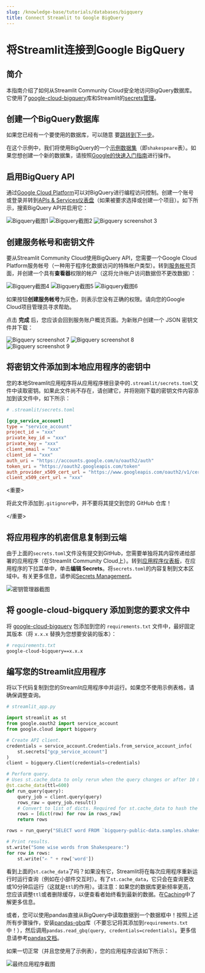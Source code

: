 ```yaml
---
slug: /knowledge-base/tutorials/databases/bigquery
title: Connect Streamlit to Google BigQuery
---
```


# 将Streamlit连接到Google BigQuery

## 简介

本指南介绍了如何从Streamlit Community Cloud安全地访问BigQuery数据库。它使用了[google-cloud-bigquery](https://googleapis.dev/python/bigquery/latest/index.html)库和Streamlit的[secrets管理](/streamlit-community-cloud/get-started/deploy-an-app/connect-to-data-sources/secrets-management)。

## 创建一个BigQuery数据库

<Note>

如果您已经有一个要使用的数据库，可以随意
要[跳转到下一步](#enable-the-bigquery-api)。

</Note>

在这个示例中，我们将使用BigQuery的一个[示例数据集](https://cloud.google.com/bigquery/public-data#sample_tables)（即`shakespeare`表）。如果您想创建一个新的数据集，请按照[Google的快速入门指南](https://cloud.google.com/bigquery/docs/quickstarts/quickstart-web-ui)进行操作。

## 启用BigQuery API

通过[Google Cloud Platform](https://cloud.google.com)可以对BigQuery进行编程访问控制。创建一个账号或登录并转到[APIs & Services仪表盘](https://console.cloud.google.com/apis/dashboard)（如果被要求选择或创建一个项目）。如下所示，搜索BigQuery API并启用它：

<Flex>
<Image alt="Bigquery截图1" src="/images/databases/big-query-1.png" />
<Image alt="Bigquery截图2" src="/images/databases/big-query-2.png" />
<Image alt="Bigquery screenshot 3" src="/images/databases/big-query-3.png" />
</Flex>

## 创建服务帐号和密钥文件

要从Streamlit Community Cloud使用BigQuery API，您需要一个Google Cloud Platform服务帐号（一种用于程序化数据访问的特殊帐户类型）。转到[服务帐号](https://console.cloud.google.com/iam-admin/serviceaccounts)页面，并创建一个具有**查看器**权限的帐户（这将允许帐户访问数据但不更改数据）：

<Flex>
<Image alt="Bigquery截图4" src="/images/databases/big-query-4.png" />
<Image alt="Bigquery截图5" src="/images/databases/big-query-5.png" />
<Image alt="Bigquery截图6" src="/images/databases/big-query-6.png" />
</Flex>

<Note>

如果按钮**创建服务帐号**为灰色，则表示您没有正确的权限。请向您的Google Cloud项目管理员寻求帮助。

</Note>

点击 **完成** 后，您应该会回到服务账户概览页面。为新账户创建一个 JSON 密钥文件并下载：

<Flex>
<Image alt="Bigquery screenshot 7" src="/images/databases/big-query-7.png" />
<Image alt="Bigquery screenshot 8" src="/images/databases/big-query-8.png" />
<Image alt="Bigquery screenshot 9" src="/images/databases/big-query-9.png" />
</Flex>

## 将密钥文件添加到本地应用程序的密钥中

您的本地Streamlit应用程序将从应用程序根目录中的`.streamlit/secrets.toml`文件中读取密钥。如果此文件尚不存在，请创建它，并将刚刚下载的密钥文件内容添加到该文件中，如下所示：

```toml
# .streamlit/secrets.toml

[gcp_service_account]
type = "service_account"
project_id = "xxx"
private_key_id = "xxx"
private_key = "xxx"
client_email = "xxx"
client_id = "xxx"
auth_uri = "https://accounts.google.com/o/oauth2/auth"
token_uri = "https://oauth2.googleapis.com/token"
auth_provider_x509_cert_url = "https://www.googleapis.com/oauth2/v1/certs"
client_x509_cert_url = "xxx"
```

<重要>

将此文件添加到`.gitignore`中，并不要将其提交到您的 GitHub 仓库！

</重要>

## 将应用程序的机密信息复制到云端

由于上面的`secrets.toml`文件没有提交到GitHub，您需要单独将其内容传递给部署的应用程序（在Streamlit Community Cloud上）。转到[应用程序仪表板](https://share.streamlit.io/)，在应用程序的下拉菜单中，单击**编辑 Secrets**。将`secrets.toml`的内容复制到文本区域中。有关更多信息，请参阅[Secrets Management](/streamlit-community-cloud/get-started/deploy-an-app/connect-to-data-sources/secrets-management)。

![密钥管理器截图](/images/databases/edit-secrets.png)

## 将 google-cloud-bigquery 添加到您的要求文件中

将 [google-cloud-bigquery](https://googleapis.dev/python/bigquery/latest/index.html) 包添加到您的 `requirements.txt` 文件中，最好固定其版本（将 `x.x.x` 替换为您想要安装的版本）：

```bash
# requirements.txt
google-cloud-bigquery==x.x.x
```

## 编写您的Streamlit应用程序

将以下代码复制到您的Streamlit应用程序中并运行。如果您不使用示例表格，请确保调整查询。

```python
# streamlit_app.py

import streamlit as st
from google.oauth2 import service_account
from google.cloud import bigquery

# Create API client.
credentials = service_account.Credentials.from_service_account_info(
    st.secrets["gcp_service_account"]
)
client = bigquery.Client(credentials=credentials)

# Perform query.
# Uses st.cache_data to only rerun when the query changes or after 10 min.
@st.cache_data(ttl=600)
def run_query(query):
    query_job = client.query(query)
    rows_raw = query_job.result()
    # Convert to list of dicts. Required for st.cache_data to hash the return value.
    rows = [dict(row) for row in rows_raw]
    return rows

rows = run_query("SELECT word FROM `bigquery-public-data.samples.shakespeare` LIMIT 10")

# Print results.
st.write("Some wise words from Shakespeare:")
for row in rows:
    st.write("✍️ " + row['word'])
```

看到上面的`st.cache_data`了吗？如果没有它，Streamlit将在每次应用程序重新运行时运行查询（例如在小部件交互时）。有了`st.cache_data`，它只会在查询更改或10分钟后运行（这就是`ttl`的作用）。请注意：如果您的数据库更新频率更高，您应该调整`ttl`或者删除缓存，以便查看者始终看到最新的数据。在[Caching](/library/advanced-features/caching)中了解更多信息。

或者，您可以使用pandas直接从BigQuery中读取数据到一个数据框中！按照上述所有步骤操作，安装[pandas-gbq](https://pandas-gbq.readthedocs.io/en/latest/index.html)库（不要忘记将其添加到`requirements.txt`中！），然后调用`pandas.read_gbq(query, credentials=credentials)`。更多信息请参考[pandas文档](https://pandas.pydata.org/docs/reference/api/pandas.read_gbq.html)。

如果一切正常（并且您使用了示例表），您的应用程序应该如下所示：

![最终应用程序截图](/images/databases/big-query-10.png)